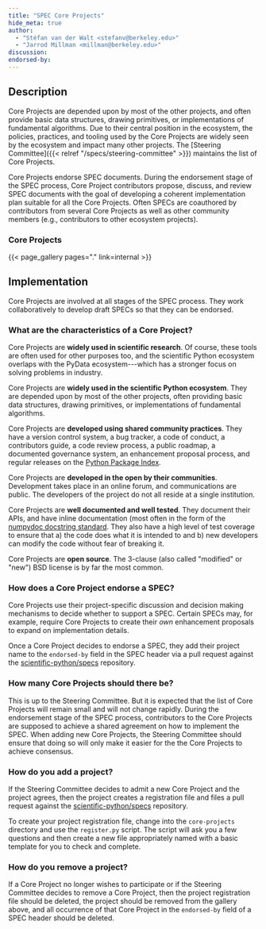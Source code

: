 ```yaml
---
title: "SPEC Core Projects"
hide_meta: true
author:
  - "Stéfan van der Walt <stefanv@berkeley.edu>"
  - "Jarrod Millman <millman@berkeley.edu>"
discussion:
endorsed-by:
---
```


## Description

Core Projects are depended upon by most of the other projects,
and often provide basic data structures, drawing primitives,
or implementations of fundamental algorithms.
Due to their central position in the ecosystem, the policies, practices, and tooling
used by the Core Projects are widely seen by the ecosystem
and impact many other projects.
The [Steering Committee]({{< relref "/specs/steering-committee" >}}) maintains the list of
Core Projects.

Core Projects endorse SPEC documents.
During the endorsement stage of the SPEC process, Core Project contributors
propose, discuss, and review SPEC documents with the goal of developing
a coherent implementation plan suitable for all the Core Projects.
Often SPECs are coauthored by contributors from several Core Projects as well
as other community members (e.g., contributors to other ecosystem projects).

### Core Projects

{{< page_gallery pages="." link=internal >}}

## Implementation

Core Projects are involved at all stages of the SPEC process.
They work collaboratively to develop draft SPECs so that they can be endorsed.

### What are the characteristics of a Core Project?

Core Projects are **widely used in scientific research**.
Of course, these tools are often used for other purposes too, and the
scientific Python ecosystem overlaps with the PyData ecosystem---which has a
stronger focus on solving problems in industry.

Core Projects are **widely used in the scientific Python ecosystem**.
They are depended upon by most of the other projects,
often providing basic data structures, drawing primitives,
or implementations of fundamental algorithms.

Core Projects are **developed using shared community practices**.
They have a version control system, a bug tracker, a
code of conduct, a contributors guide, a code review process, a public
roadmap, a documented governance system, an enhancement proposal process,
and regular releases on the [Python Package Index](https://pypi.org/).

Core Projects are **developed in the open by their communities**.
Development takes place in an online forum, and communications are public.
The developers of the project do not all reside at a single institution.

Core Projects are **well documented and well tested**.
They document their APIs, and have inline documentation (most often in
the form of the [numpydoc docstring standard](https://numpydoc.readthedocs.io/en/latest/format.html#docstring-standard).
They also have a high level of test coverage to ensure that a) the code
does what it is intended to and b) new developers can modify the code without
fear of breaking it.

Core Projects are **open source**.
The 3-clause (also called "modified" or "new") BSD license is by far the most common.

### How does a Core Project endorse a SPEC?

Core Projects use their project-specific discussion and decision making mechanisms to decide whether to support a SPEC.
Certain SPECs may, for example, require Core Projects to create their _own_ enhancement
proposals to expand on implementation details.

Once a Core Project decides to endorse a SPEC, they add their project
name to the `endorsed-by` field in the SPEC header via a pull request against
the [scientific-python/specs](https://github.com/scientific-python/specs)
repository.

### How many Core Projects should there be?

This is up to the Steering Committee.
But it is expected that the list of Core Projects will remain small and will not change rapidly.
During the endorsement stage of the SPEC process, contributors to the Core Projects are supposed
to achieve a shared agreement on how to implement the SPEC.
When adding new Core Projects, the Steering Committee should ensure that doing so will
only make it easier for the the Core Projects to achieve consensus.

### How do you add a project?

If the Steering Committee decides to admit a new Core Project and the project agrees, then
the project creates a registration file and files a pull request against the
[scientific-python/specs](https://github.com/scientific-python/specs) repository.

To create your project registration file, change into the
`core-projects` directory and use the `register.py` script.
The script will ask you a few questions and then create a new file
appropriately named with a basic template for you to check and complete.

### How do you remove a project?

If a Core Project no longer wishes to participate or if the Steering Committee decides to remove
a Core Project, then the project registration file should be deleted, the project
should be removed from the gallery above, and all occurrence of that Core Project
in the `endorsed-by` field of a SPEC header should be deleted.
